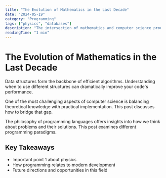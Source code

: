 ```yaml
---
title: "The Evolution of Mathematics in the Last Decade"
date: "2024-05-19"
category: "Programming"
tags: ["physics", "databases"]
description: "The intersection of mathematics and computer science produces some of the most elegant solutions to complex problems. Th..."
readingTime: "1 min"
---
```


# The Evolution of Mathematics in the Last Decade

Data structures form the backbone of efficient algorithms. Understanding when to use different structures can dramatically improve your code's performance.

One of the most challenging aspects of computer science is balancing theoretical knowledge with practical implementation. This post discusses how to bridge that gap.

The philosophy of programming languages offers insights into how we think about problems and their solutions. This post examines different programming paradigms.

## Key Takeaways

- Important point 1 about physics
- How programming relates to modern development
- Future directions and opportunities in this field
